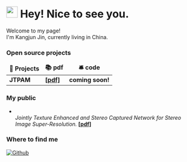 <!--
**jkj0406/jkj0406** is a ✨ _special_ ✨ repository because its `README.md` (this file) appears on your GitHub profile.

Here are some ideas to get you started:

- 🔭 I’m currently working on ...
- 🌱 I’m currently learning ...
- 👯 I’m looking to collaborate on ...
- 🤔 I’m looking for help with ...
- 💬 Ask me about ...
- 📫 How to reach me: ...
- 😄 Pronouns: ...
- ⚡ Fun fact: ...
-->
<h1><img src="https://emojis.slackmojis.com/emojis/images/1531849430/4246/blob-sunglasses.gif?1531849430" width="30"/> Hey! Nice to see you.</h1>


<p>Welcome to my page! </br> I'm Kangjun Jin, currently living in China. </p>

<h3>Open source projects</h3>
<table>
  <thead align="center">
    <tr border: none;>
      <td><b>🎁 Projects</b></td>
      <td><b>📚 pdf</b></td>
      <td><b>🛎 code</b></td>
    </tr>
  </thead>
  <tbody>
    <tr>
      <td><b>JTPAM</b></td>
      <td><a href="https://www.sciencedirect.com/science/article/abs/pii/S0167865523000442"><b>[pdf]</b></a> </td>
      <td><b>coming soon!</b> </td>
    </tr>
  </tbody>
</table>
<h3>My public</h3>
<ul>
  <li><br/><i>Jointly Texture Enhanced and Stereo Captured Network for Stereo Image Super-Resolution.</i> <a href="https://www.sciencedirect.com/science/article/abs/pii/S0167865523000442"><b> [pdf]</b></a></li>
</ul>

<h3>Where to find me</h3>
<p><a href="https://github.com/jkj0406" target="_blank"><img alt="Github" src="https://img.shields.io/badge/GitHub-%2312100E.svg?&style=for-the-badge&logo=Github&logoColor=white" /></a> 
</p>


